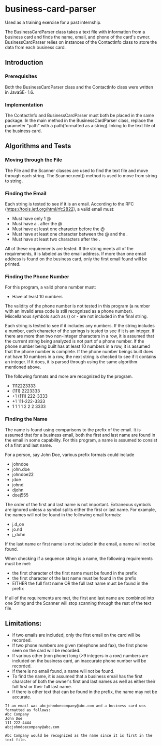 # business-card-parser
Used as a training exercise for a past internship.

The BusinessCardParser class takes a text file with information from a business card and finds the name, email, and phone of the card's owner. BusinessCardParser relies on instances of the ContactInfo class to store the data from each business card.

## Introduction
### Prerequisites 
Both the BusinessCardParser class and the ContactInfo class were written in JavaSE- 1.6. 

### Implementation
The ContactInfo and BusinessCardParser must both be placed in the same package. In the main method in the BusinessCardParser class, replace the parameter "path" with a path(formatted as a string) linking to the text file of the business card. 

## Algorithms and Tests

### Moving through the File
The File and the Scanner classes are used to find the text file and move through each string. The Scanner.next() method is used to move from string to string. 

### Finding the Email
Each string is tested to see if it is an email. According to the RFC (https://tools.ietf.org/html/rfc2822), a valid email must:
- Must have only 1 @
- Must have a . after the @
- Must have at least one character before the @
- Must have at least one character between the @ and the .
- Must have at least two characters after the .

All of these requirements are tested. If the string meets all of the requirements, it is labeled as the email address.
If more than one email address is found on the business card, only the first email found will be printed.

### Finding the Phone Number
For this program, a valid phone number must:
- Have at least 10 numbers

The validity of the phone number is not tested in this program (a number with an invalid area code is still recognized as a phone number). Miscellanous symbols such as () or - are not included in the final string.

Each string is tested to see if it includes any numbers. If the string includes a number, each character of the springs is tested to see if it is an integer. If there are more than two non-integer characters in a row, it is assumed that the current string being analyzed is not part of a phone number. If the phone number being built has at least 10 numbers in a row, it is assumed that the phone number is complete. If the phone number beings built does not have 10 numbers in a row, the next string is checked to see if it contains an integer. If it does, it is parsed through using the same algorithm mentioned above.

The following formats and more are recognized by the program.
- 1112223333
- (111) 2223333
- +1 (111) 222-3333
- +1 111-222-3333
- 1 1 1 1 2 2 2 3333


### Finding the Name
The name is found using comparisons to the prefix of the email. It is assumed that for a business email, both the first and last name are found in the email in some capability. For this program, a name is assumed to consist of a first and last name. 

For a person, say John Doe, various prefix formats could include
- johndoe
- john.doe
- johndoe22
- jdoe
- johnd
- djohn
- doej555

The order of the first and last name is not important. Extraneous symbols are ignored unless a symbol splits either the first or last name. For example, the names will not be found in the following email formats:
- j.d_oe
- jo.nd
- j_dohn

If the last name or first name is not included in the email, a name will not be found.

When checking if a sequence string is a name, the following requirements must be met:
- the first character of the first name must be found in the prefix
- the first character of the last name must be found in the prefix
- EITHER the full first name OR the full last name must be found in the prefix

If all of the requirements are met, the first and last name are combined into one String and the Scanner will stop scanning through the rest of the text file.

## Limitations:

- If two emails are included, only the first email on the card will be recorded.
- If two phone numbers are given (telephone and fax), the first phone seen on the card will be recorded.
- If various other (non phone) long (>9 integers in a row) numbers are included on the business card, an inaccurate phone number will be recorded.
- If there is no email found, a name will not be found.
- To find the name, it is assumed that a business email has the first character of both the owner's first and last names as well as either their full first or their full last name.
- If there is other text that can be found in the prefix, the name may not be accurate. 
```
If an email was abcjohndoecompany@abc.com and a business card was formatted as follows:
Abc Company
John Doe
111-222-4444
abcjohndoecompany@abc.com

Abc Company would be recognized as the name since it is first in the text file.
```






